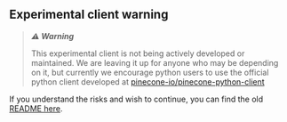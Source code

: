 ## Experimental client warning

> **_⚠️ Warning_**
>
> This experimental client is not being actively developed 
> or maintained. We are leaving it up for anyone who may 
> be depending on it, but currently we encourage python
> users to use the official python client developed at 
> [pinecone-io/pinecone-python-client](https://github.com/)

If you understand the risks and wish to continue, you can find the old [README here](./LEGACY-README.md).